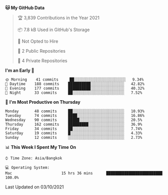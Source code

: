 <!--START_SECTION:waka-->
**🐱 My GitHub Data** 

> 🏆 3,839 Contributions in the Year 2021
 > 
> 📦 7.8 kB Used in GitHub's Storage 
 > 
> 🚫 Not Opted to Hire
 > 
> 📜 2 Public Repositories 
 > 
> 🔑 4 Private Repositories  
 > 
**I'm an Early 🐤** 

```text
🌞 Morning    41 commits     ██░░░░░░░░░░░░░░░░░░░░░░░   9.34% 
🌆 Daytime    188 commits    ██████████░░░░░░░░░░░░░░░   42.82% 
🌃 Evening    177 commits    ██████████░░░░░░░░░░░░░░░   40.32% 
🌙 Night      33 commits     ██░░░░░░░░░░░░░░░░░░░░░░░   7.52%

```
📅 **I'm Most Productive on Thursday** 

```text
Monday       48 commits     ██░░░░░░░░░░░░░░░░░░░░░░░   10.93% 
Tuesday      74 commits     ████░░░░░░░░░░░░░░░░░░░░░   16.86% 
Wednesday    90 commits     █████░░░░░░░░░░░░░░░░░░░░   20.5% 
Thursday     162 commits    █████████░░░░░░░░░░░░░░░░   36.9% 
Friday       34 commits     ██░░░░░░░░░░░░░░░░░░░░░░░   7.74% 
Saturday     19 commits     █░░░░░░░░░░░░░░░░░░░░░░░░   4.33% 
Sunday       12 commits     ░░░░░░░░░░░░░░░░░░░░░░░░░   2.73%

```


📊 **This Week I Spent My Time On** 

```text
⌚︎ Time Zone: Asia/Bangkok

💻 Operating System: 
Mac                      15 hrs 36 mins      █████████████████████████   100.0%

```


 Last Updated on 03/10/2021
<!--END_SECTION:waka-->